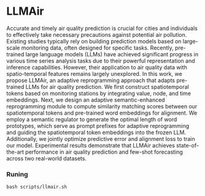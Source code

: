 # LLMAir
Accurate and timely air quality prediction is crucial for cities and individuals to effectively take necessary precautions against potential air pollution. Existing studies typically rely on building prediction models based on large-scale monitoring data, often designed for specific tasks. Recently, pre-trained large language models (LLMs) have achieved significant progress in various time series analysis tasks due to their powerful representation and inference capabilities. However, their application to air quality data with spatio-temporal features remains largely unexplored. In this work, we propose LLMAir, an adaptive reprogramming approach that adapts pre-trained LLMs for air quality prediction. We first construct spatiotemporal tokens based on monitoring stations by integrating value, node, and time embeddings. Next, we design an adaptive semantic-enhanced reprogramming module to compute similarity matching scores between our spatiotemporal tokens and pre-trained word embeddings for alignment. We employ a semantic regulator to generate the optimal length of word prototypes, which serve as prompt prefixes for adaptive reprogramming and guiding the spatiotemporal token embeddings into the frozen LLM. Additionally, we jointly optimize predictive error and alignment loss to train our model. Experimental results demonstrate that LLMAir achieves state-of-the-art performance in air quality prediction and few-shot forecasting across two real-world datasets. 

### Runing

```shell
bash scripts/llmair.sh
```

